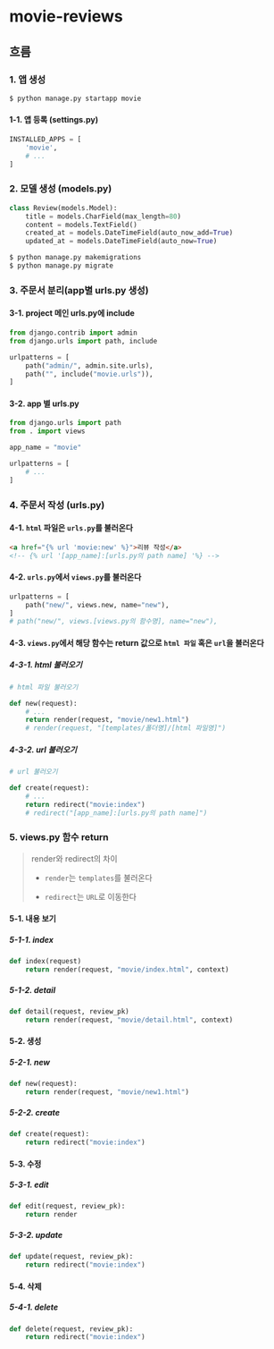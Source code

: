 # movie-reviews
## 흐름

### 1. 앱 생성

   ```bash
   $ python manage.py startapp movie
   ```

   #### 1-1. 앱 등록 (settings.py)

```python
INSTALLED_APPS = [
    'movie',
    # ...
]
```

### 2. 모델 생성 (models.py)

   ```python
   class Review(models.Model):
       title = models.CharField(max_length=80)
       content = models.TextField()
       created_at = models.DateTimeField(auto_now_add=True)
       updated_at = models.DateTimeField(auto_now=True)
   ```

   ```bash
   $ python manage.py makemigrations
   $ python manage.py migrate
   ```

### 3. 주문서 분리(app별 urls.py 생성)

   #### 3-1. project 메인 urls.py에 include

```python
from django.contrib import admin
from django.urls import path, include

urlpatterns = [
    path("admin/", admin.site.urls),
    path("", include("movie.urls")),
]
```

   #### 3-2. app 별 urls.py

```python
from django.urls import path
from . import views

app_name = "movie"

urlpatterns = [
    # ...
]
```

### 4. 주문서 작성 (urls.py)

   #### 4-1. `html` 파일은 `urls.py`를 불러온다

```html
<a href="{% url 'movie:new' %}">리뷰 작성</a>
<!-- {% url '[app_name]:[urls.py의 path name] '%} -->
```

   #### 4-2. `urls.py`에서 `views.py`를 불러온다

```python
urlpatterns = [
    path("new/", views.new, name="new"),
]
# path("new/", views.[views.py의 함수명], name="new"),
```

   #### 4-3. `views.py`에서 해당 함수는 return 값으로 `html 파일` 혹은 `url`을 불러온다

##### 4-3-1. html 불러오기

```python
# html 파일 불러오기

def new(request):
    # ...
    return render(request, "movie/new1.html")
	# render(request, "[templates/폴더명]/[html 파일명]")
```

##### 4-3-2. url 불러오기

```python
# url 불러오기

def create(request):
    # ...
    return redirect("movie:index")
	# redirect("[app_name]:[urls.py의 path name]")
```

### 5. views.py 함수 return

   > render와 redirect의 차이
   >
   > - `render`는 `templates`를 불러온다
   >
   > - `redirect`는 `URL`로 이동한다

   #### 5-1. 내용 보기

##### 5-1-1. index

```python
def index(request)
    return render(request, "movie/index.html", context)
```

##### 5-1-2. detail

```python
def detail(request, review_pk)
    return render(request, "movie/detail.html", context)
```

   #### 5-2. 생성

##### 5-2-1. new

```python
def new(request):
    return render(request, "movie/new1.html")
```

##### 5-2-2. create

```python
def create(request):
    return redirect("movie:index")
```

#### 5-3. 수정

##### 5-3-1. edit

```python
def edit(request, review_pk):
    return render
```

##### 5-3-2. update

```python
def update(request, review_pk):
    return redirect("movie:index")
```

   #### 5-4. 삭제

##### 5-4-1. delete

```python
def delete(request, review_pk):
    return redirect("movie:index")
```


​         
